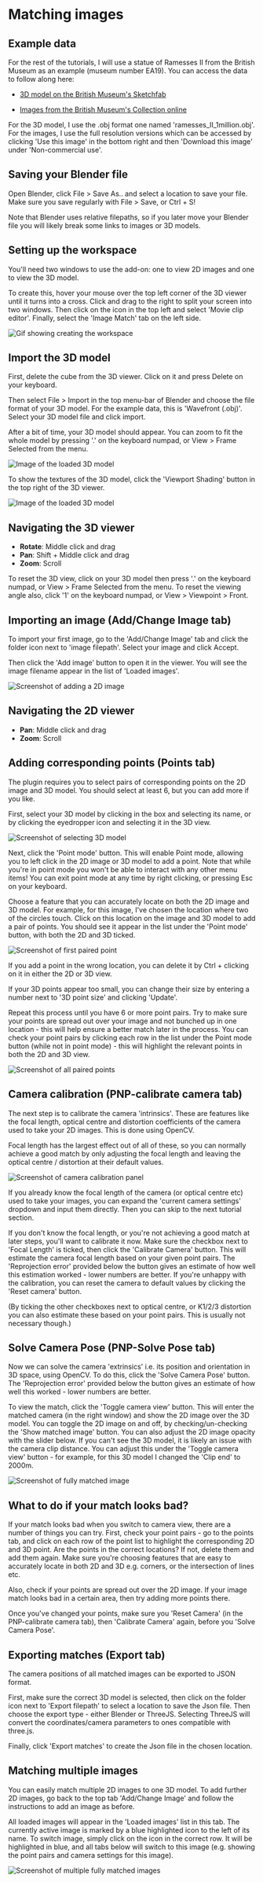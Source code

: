 # Matching images

## Example data

For the rest of the tutorials, I will use a statue of Ramesses II from the British Museum as an example (museum number EA19). You can access the data to follow along here:

- [3D model on the British Museum's Sketchfab](https://sketchfab.com/3d-models/ramesses-ii-c98e1cab68134f4283f0448966f0835b)

- [Images from the British Museum's Collection online](https://www.britishmuseum.org/collection/object/Y_EA19)

For the 3D model, I use the .obj format one named 'ramesses_II_1million.obj'. For the images, I use the full resolution versions which can be accessed by clicking 'Use this image' in the bottom right and then 'Download this image' under 'Non-commercial use'.

## Saving your Blender file

Open Blender, click File > Save As.. and select a location to save your file.
Make sure you save regularly with File > Save, or Ctrl + S!

Note that Blender uses relative filepaths, so if you later move your Blender file you will likely break some links to images or 3D models.

## Setting up the workspace

You'll need two windows to use the add-on: one to view 2D images and one to view the 3D model.

To create this, hover your mouse over the top left corner of the 3D viewer until it turns into a cross.
Click and drag to the right to split your screen into two windows. Then click on the icon in the top left and select 'Movie clip editor'. Finally, select the 'Image Match' tab on the left side.

![Gif showing creating the workspace](./images/workspace.gif)

## Import the 3D model

First, delete the cube from the 3D viewer. Click on it and press Delete on your keyboard.

Then select File > Import in the top menu-bar of Blender and choose the file format of your 3D model. For the example data, this is 'Wavefront (.obj)'. Select your 3D model file and click import.

After a bit of time, your 3D model should appear. You can zoom to fit the whole model by pressing '.' on the keyboard numpad, or View > Frame Selected from the menu.

![Image of the loaded 3D model](./images/load-3d-model.jpg)

To show the textures of the 3D model, click the 'Viewport Shading' button in the top right of the 3D viewer.

![Image of the loaded 3D model](./images/viewport-shading.png)

## Navigating the 3D viewer

- **Rotate**: Middle click and drag
- **Pan**: Shift + Middle click and drag
- **Zoom**: Scroll

To reset the 3D view, click on your 3D model then press '.' on the keyboard numpad, or View > Frame Selected from the menu. To reset the viewing angle also, click '1' on the keyboard numpad, or View > Viewpoint > Front.

## Importing an image (Add/Change Image tab)

To import your first image, go to the 'Add/Change Image' tab and click the folder icon next to 'image filepath'. Select your image and click Accept.

Then click the 'Add image' button to open it in the viewer. You will see the image filename appear in the list of 'Loaded images'.

![Screenshot of adding a 2D image](./images/add-image.jpg)

## Navigating the 2D viewer

- **Pan**: Middle click and drag
- **Zoom**: Scroll

## Adding corresponding points (Points tab)

The plugin requires you to select pairs of corresponding points on the 2D image and 3D model. You should select at least 6, but you can add more if you like.

First, select your 3D model by clicking in the box and selecting its name, or by clicking the eyedropper icon and selecting it in the 3D view.

![Screenshot of selecting 3D model](./images/model-selection.jpg)

Next, click the 'Point mode' button. This will enable Point mode, allowing you to left click in the 2D image or 3D model to add a point. Note that while you're in point mode you won't be able to interact with any other menu items! You can exit point mode at any time by right clicking, or pressing Esc on your keyboard.

Choose a feature that you can accurately locate on both the 2D image and 3D model. For example, for this image, I've chosen the location where two of the circles touch. Click on this location on the image and 3D model to add a pair of points. You should see it appear in the list under the 'Point mode' button, with both the 2D and 3D ticked.

![Screenshot of first paired point](./images/first-point.jpg)

If you add a point in the wrong location, you can delete it by Ctrl + clicking on it in either the 2D or 3D view.

If your 3D points appear too small, you can change their size by entering a number next to '3D point size' and clicking 'Update'.

Repeat this process until you have 6 or more point pairs. Try to make sure your points are spread out over your image and not bunched up in one location - this will help ensure a better match later in the process. You can check your point pairs by clicking each row in the list under the Point mode button (while not in point mode) - this will highlight the relevant points in both the 2D and 3D view.

![Screenshot of all paired points](./images/all-points.jpg)

## Camera calibration (PNP-calibrate camera tab)

The next step is to calibrate the camera 'intrinsics'. These are features like the focal length, optical centre and distortion coefficients of the camera used to take your 2D images. This is done using OpenCV.

Focal length has the largest effect out of all of these, so you can normally achieve a good match by only adjusting the focal length and leaving the optical centre / distortion at their default values.

![Screenshot of camera calibration panel](./images/calibrate-camera.jpg)

If you already know the focal length of the camera (or optical centre etc) used to take your images, you can expand the 'current camera settings' dropdown and input them directly. Then you can skip to the next tutorial section.

If you don't know the focal length, or you're not achieving a good match at later steps, you'll want to calibrate it now. Make sure the checkbox next to 'Focal Length' is ticked, then click the 'Calibrate Camera' button. This will estimate the camera focal length based on your given point pairs. The 'Reprojection error' provided below the button gives an estimate of how well this estimation worked - lower numbers are better. If you're unhappy with the calibration, you can reset the camera to default values by clicking the 'Reset camera' button.

(By ticking the other checkboxes next to optical centre, or K1/2/3 distortion you can also estimate these based on your point pairs. This is usually not necessary though.)

## Solve Camera Pose (PNP-Solve Pose tab)

Now we can solve the camera 'extrinsics' i.e. its position and orientation in 3D space, using OpenCV. To do this, click the 'Solve Camera Pose' button. The 'Reprojection error' provided below the button gives an estimate of how well this worked - lower numbers are better.

To view the match, click the 'Toggle camera view' button. This will enter the matched camera (in the right window) and show the 2D image over the 3D model. You can toggle the 2D image on and off, by checking/un-checking the 'Show matched image' button. You can also adjust the 2D image opacity with the slider below. If you can't see the 3D model, it is likely an issue with the camera clip distance. You can adjust this under the 'Toggle camera view' button - for example, for this 3D model I changed the 'Clip end' to 2000m.

![Screenshot of fully matched image](./images/matched-image.gif)


## What to do if your match looks bad?

If your match looks bad when you switch to camera view, there are a number of things you can try. First, check your point pairs - go to the points tab, and click on each row of the point list to highlight the corresponding 2D and 3D point. Are the points in the correct locations? If not, delete them and add them again. Make sure you're choosing features that are easy to accurately locate in both 2D and 3D e.g. corners, or the intersection of lines etc. 

Also, check if your points are spread out over the 2D image. If your image match looks bad in a certain area, then try adding more points there.

Once you've changed your points, make sure you 'Reset Camera' (in the PNP-calibrate camera tab), then 'Calibrate Camera' again, before you 'Solve Camera Pose'.


## Exporting matches (Export tab)

The camera positions of all matched images can be exported to JSON format.

First, make sure the correct 3D model is selected, then click on the folder icon next to 'Export filepath' to select a location to save the Json file. Then choose the export type - either Blender or ThreeJS. Selecting ThreeJS will convert the coordinates/camera parameters to ones compatible with three.js.

Finally, click 'Export matches' to create the Json file in the chosen location.

## Matching multiple images

You can easily match multiple 2D images to one 3D model. To add further 2D images, go back to the top tab 'Add/Change Image' and follow the instructions to add an image as before.

All loaded images will appear in the 'Loaded images' list in this tab. The currently active image is marked by a blue highlighted icon to the left of its name. To switch image, simply click on the icon in the correct row. It will be highlighted in blue, and all tabs below will switch to this image (e.g. showing the point pairs and camera settings for this image).

![Screenshot of multiple fully matched images](./images/multiple-images.gif)
